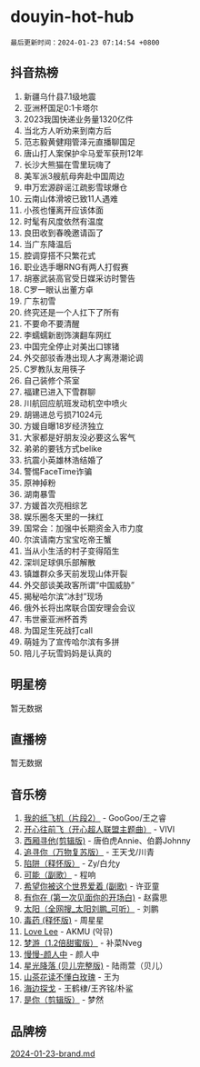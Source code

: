 # douyin-hot-hub

`最后更新时间：2024-01-23 07:14:54 +0800`

## 抖音热榜

1. 新疆乌什县7.1级地震
1. 亚洲杯国足0:1卡塔尔
1. 2023我国快递业务量1320亿件
1. 当北方人听劝来到南方后
1. 范志毅黄健翔管泽元直播聊国足
1. 唐山打人案保护伞马爱军获刑12年
1. 长沙大熊猫在雪里玩嗨了
1. 美军派3艘航母奔赴中国周边
1. 申万宏源辟谣江疏影雪球爆仓
1. 云南山体滑坡已致11人遇难
1. 小孩也懂离开应该体面
1. 时髦有风度依然有温度
1. 良田收到春晚邀请函了
1. 当广东降温后
1. 腔调穿搭不只繁花式
1. 职业选手曝RNG有两人打假赛
1. 胡塞武装高官受日媒采访时警告
1. C罗一眼认出董方卓
1. 广东初雪
1. 终究还是一个人扛下了所有
1. 不要命不要清醒
1. 李蠕蠕新剧饰演翻车网红
1. 中国完全停止对美出口镓锗
1. 外交部驳香港出现人才离港潮论调
1. C罗教队友用筷子
1. 自己装修个茶室
1. 福建已进入下雪群聊
1. 川航回应航班发动机空中喷火
1. 胡锡进总亏损71024元
1. 方媛自曝18岁经济独立
1. 大家都是好朋友没必要这么客气
1. 弟弟的要钱方式belike
1. 抗震小英雄林浩结婚了
1. 警惕FaceTime诈骗
1. 原神掉粉
1. 湖南暴雪
1. 方媛首次亮相综艺
1. 娱乐圈冬天里的一抹红
1. 国常会：加强中长期资金入市力度
1. 尔滨请南方宝宝吃帝王蟹
1. 当从小生活的村子变得陌生
1. 深圳足球俱乐部解散
1. 镇雄群众多天前发现山体开裂
1. 外交部谈美政客所谓“中国威胁”
1. 揭秘哈尔滨“冰封”现场
1. 俄外长将出席联合国安理会会议
1. 韦世豪亚洲杯首秀
1. 为国足生死战打call
1. 萌娃为了宣传哈尔滨有多拼
1. 陪儿子玩雪妈妈是认真的

## 明星榜

暂无数据

## 直播榜

暂无数据

## 音乐榜

1. [我的纸飞机（片段2）](https://sf86-cdn-tos.douyinstatic.com/obj/tos-cn-ve-2774/oM2ZrKcg2CD5AeRB2gkeXOFB1IxAGJdZPazYHf) - GooGoo/王之睿
1. [开心往前飞（开心超人联盟主题曲）](https://sf86-cdn-tos.douyinstatic.com/obj/tos-cn-ve-2774/9d8fb7c82cf1421fb93a9fe925275e0a) - VIVI
1. [西厢寻他(剪辑版)](https://sf3-cdn-tos.douyinstatic.com/obj/tos-cn-ve-2774/oUsAVfAQKlRNxEv5qxvIB8o5qmIWUcXbzJKJhw) - 唐伯虎Annie、伯爵Johnny
1. [追寻你（万物复苏版）](https://sf86-cdn-tos.douyinstatic.com/obj/tos-cn-ve-2774/oYeAZJsbjIDit9APmBg8u6uDUQnHmoCf3gbo74) - 王天戈/川青
1. [陷阱（释怀版）](https://sf86-cdn-tos.douyinstatic.com/obj/tos-cn-ve-2774/oE8C21LeZrzKLDFfQYgMzx4GAIHageG5IzayY7) - Zy/白允y
1. [可能（副歌）](https://sf86-cdn-tos.douyinstatic.com/obj/tos-cn-ve-2774/cde1731888894259b333569393c2fb51) - 程响
1. [希望你被这个世界爱着 (副歌)](https://sf86-cdn-tos.douyinstatic.com/obj/tos-cn-ve-2774/oUHCmWQfZlE3QQBKBeD8rCFLpJzPgCpImhsxMt) - 许亚童
1. [有你在 (第一次见面你的开场白)](https://sf86-cdn-tos.douyinstatic.com/obj/tos-cn-ve-2774/oAthrQ3ClJBfI57uBoFEgNDYtNCZ0TSYQQfxQ0) - 赵露思
1. [太阳（全网搜_太阳刘鹏_可听）](https://sf86-cdn-tos.douyinstatic.com/obj/tos-cn-ve-2774/ogWbyIQnlBFImVbeDocRdCIYtBHlbJXgfZMvgz) - 刘鹏
1. [毒药 (释怀版)](https://sf86-cdn-tos.douyinstatic.com/obj/tos-cn-ve-2774/oYILMEAzspdZBIzy4frJNB8ZHPHWAhiwowd4Ad) - 周星星
1. [Love Lee](https://sf3-cdn-tos.douyinstatic.com/obj/tos-cn-ve-2774/o05GbkJGbCBTdDnMtB0fwOYgkeZp23vrWQDQBS) - AKMU (악뮤)
1. [梦游（1.2倍甜蜜版）](https://sf3-cdn-tos.douyinstatic.com/obj/tos-cn-ve-2774/o4gyAUm8hwufoEABmwVIiQtHsFuGzAEEWtNMzo) - 补菜Nveg
1. [慢慢-颜人中](https://sf86-cdn-tos.douyinstatic.com/obj/tos-cn-ve-2774/ocjHNfBXdBxQNC8ZGAeoLMFTUgtBg8bkExunDC) - 颜人中
1. [星光降落 (贝儿完整版)](https://sf6-cdn-tos.douyinstatic.com/obj/tos-cn-ve-2774/okwB9hAwyAtsFFkFBzAX1hOOfQuIoMNs0W2Mwr) - 陆雨萱（贝儿）
1. [山茶花读不懂白玫瑰](https://sf3-cdn-tos.douyinstatic.com/obj/tos-cn-ve-2774/osfn8B7DktrRHEPJgPCfDbw7QDQEkwC16BxZg9) - 王为
1. [海边探戈](https://sf86-cdn-tos.douyinstatic.com/obj/tos-cn-ve-2774/os9gE0VQCGqt6VQkZDyBBYvfSDY0QFe3vVmubn) - 王鹤棣/王齐铭/朴鲨
1. [是你（剪辑版）](https://sf86-cdn-tos.douyinstatic.com/obj/tos-cn-ve-2774/46019dae783c4c969944217fe1cfafc4) - 梦然

## 品牌榜

[2024-01-23-brand.md](2024-01-23-brand.md)
